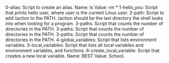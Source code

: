 0-alias: Script to create an alias. Name: ls Value: rm *
1-hello_you: Script that prints hello user, where user is the current Linux user.
2-path: Script to add /action to the PATH. /action should be the last directory the shell looks into when looking for a program.
3-paths: Script that counts the number of directories in the PATH.
3-paths: Script that counts the number of directories in the PATH.
3-paths: Script that counts the number of directories in the PATH.
4-global_variables: Script  that lists environment variables.
5-local_variables: Script that lists all local variables and environment variables, and functions.
6-create_local_variable: Script  that creates a new local variable. Name: BEST Value: School.

